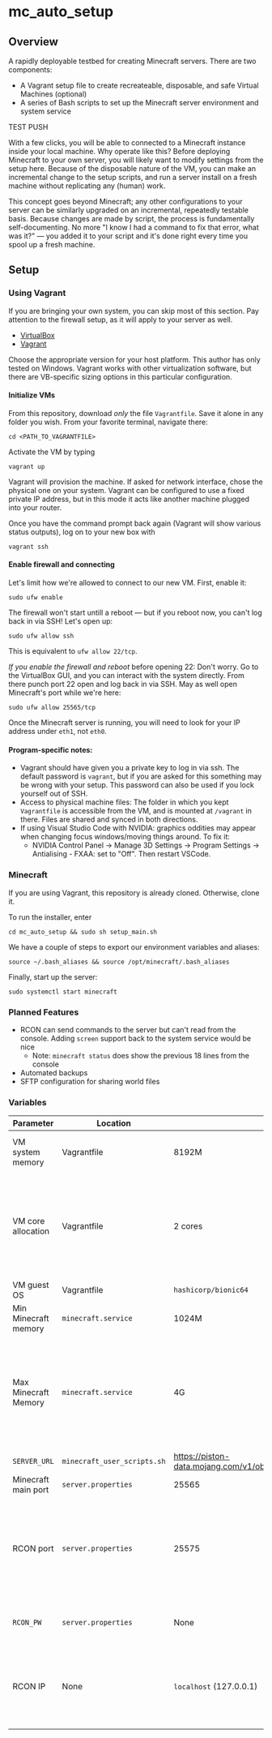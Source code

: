 # mc_auto_setup
## Overview
A rapidly deployable testbed for creating Minecraft servers. There are two components:
* A Vagrant setup file to create recreateable, disposable, and safe Virtual Machines (optional)
* A series of Bash scripts to set up the Minecraft server environment and system service

TEST PUSH

With a few clicks, you will be able to connected to a Minecraft instance inside your local machine. Why operate like this? Before deploying Minecraft to your own server, you will likely want to modify settings from the setup here. Because of the disposable nature of the VM, you can make an incremental change to the setup scripts, and run a server install on a fresh machine without replicating any (human) work. 

This concept goes beyond Minecraft; any other configurations to your server can be similarly upgraded on an incremental, repeatedly testable basis. Because changes are made by script, the process is fundamentally self-documenting. No more "I know I had a command to fix that error, what was it?" &mdash; you added it to your script and it's done right every time you spool up a fresh machine.

## Setup
### Using Vagrant
If you are bringing your own system, you can skip most of this section. Pay attention to the firewall setup, as it will apply to your server as well.

* [VirtualBox](https://www.virtualbox.org/wiki/Downloads)
* [Vagrant](https://developer.hashicorp.com/vagrant/downloads)

Choose the appropriate version for your host platform. This author has only tested on Windows. Vagrant works with other virtualization software, but there are VB-specific sizing options in this particular configuration.

#### Initialize VMs
From this repository, download _only_ the file `Vagrantfile`. Save it alone in any folder you wish. From your favorite terminal, navigate there:

    cd <PATH_TO_VAGRANTFILE>

Activate the VM by typing

    vagrant up

Vagrant will provision the machine. If asked for network interface, chose the physical one on your system. Vagrant can be configured to use a fixed private IP address, but in this mode it acts like another machine plugged into your router.

Once you have the command prompt back again (Vagrant will show various status outputs), log on to your new box with

    vagrant ssh

#### Enable firewall and connecting

Let's limit how we're allowed to connect to our new VM. First, enable it:

    sudo ufw enable

The firewall won't start untill a reboot &mdash; but if you reboot now, you can't log back in via SSH! Let's open up:

    sudo ufw allow ssh

This is equivalent to `ufw allow 22/tcp`.

_If you enable the firewall and reboot_ before opening 22: Don't worry. Go to the VirtualBox GUI, and you can interact with the system directly. From there punch port 22 open and log back in via SSH. May as well open Minecraft's port while we're here:

    sudo ufw allow 25565/tcp

Once the Minecraft server is running, you will need to look for your IP address under `eth1`, not `eth0`.

#### Program-specific notes:
* Vagrant should have given you a private key to log in via ssh. The default password is `vagrant`, but if you are asked for this something may be wrong with your setup. This password can also be used if you lock yourself out of SSH.
* Access to physical machine files: The folder in which you kept `Vagrantfile` is accessible from the VM, and is mounted at `/vagrant` in there. Files are shared and synced in both directions.
* If using Visual Studio Code with NVIDIA: graphics oddities may appear when changing focus windows/moving things around. To fix it:
    * NVIDIA Control Panel &rarr; Manage 3D Settings &rarr; Program Settings &rarr; Antialising - FXAA: set to "Off". Then restart VSCode.

### Minecraft

If you are using Vagrant, this repository is already cloned. Otherwise, clone it.

To run the installer, enter

    cd mc_auto_setup && sudo sh setup_main.sh

We have a couple of steps to export our environment variables and aliases:

    source ~/.bash_aliases && source /opt/minecraft/.bash_aliases

Finally, start up the server:

    sudo systemctl start minecraft

### Planned Features

* RCON can send commands to the server but can't read from the console. Adding `screen` support back to the system service would be nice
    * Note: `minecraft status` does show the previous 18 lines from the console
* Automated backups
* SFTP configuration for sharing world files


### Variables

| Parameter | Location | Default  | Comments |
|-----------|---------------|----------|----------|
| VM system memory |Vagrantfile|8192M|Change dependant on your physical system|
|VM core allocation|Vagrantfile|2 cores|Minecraft is not multi-threaded; increasing this will likely not change performance. Setting at 2 in case other processes can leverage it|
|VM guest OS|Vagrantfile|`hashicorp/bionic64`|Ubuntu 18.04 64 bit|
|Min Minecraft memory |`minecraft.service`|1024M|Lower limit. Do not change|
|Max Minecraft Memory|`minecraft.service`|4G|Observationally, Minecraft is more CPU-intensive than memory. 2-3G is plenty so we are safe here. Make sure this is lower than allocated VM memory|
|`SERVER_URL`|`minecraft_user_scripts.sh`|https://piston-data.mojang.com/v1/objects/f69c284232d7c7580bd89a5a4931c3581eae1378/server.jar|Downloads v1.19.2|
|Minecraft main port|`server.properties`|25565||
|RCON port|`server.properties`|25575|Passing no `-P` argument to `mcrcon` is leveraged multiple places. To change the port, any calls to `mcrcon` must also be modified.|
|`RCON_PW`|`server.properties`|None|IMPORTANT: Sete this to a secure value during setup.
|RCON IP|None|`localhost` (127.0.0.1)|See comments above. Again, the default value for `-H` in `mcrcon` is localhost; there is no need to change this|